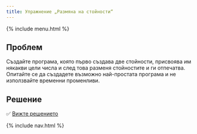 ```yaml
---
title: Упражнение „Размяна на стойности“
---
```


{% include menu.html %}

## Проблем

Създайте програма, която първо създава две стойности, присвоява им някакви цели числа и след това разменя стойностите и ги отпечатва. Опитайте се да създадете възможно най-простата програма и не използвайте временни променливи.

## Решение

✅ [Вижте решението](solution)

{% include nav.html %}